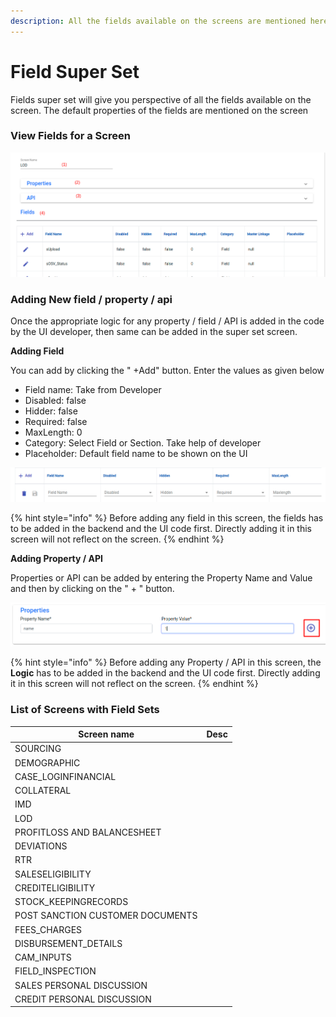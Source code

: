 ```yaml
---
description: All the fields available on the screens are mentioned here
---
```


# Field Super Set

Fields super set will give you perspective of all the fields available on the screen. The default properties of the fields are mentioned on the screen&#x20;

### View Fields for a Screen&#x20;

![](<../../.gitbook/assets/image (10).png>)

### Adding New field / property / api

Once the appropriate logic for any property / field / API is added in the code by the UI developer, then same can be added in the super set screen.&#x20;

**Adding Field**

You can add by clicking the " +Add" button. Enter the values as given below

* Field name: Take from Developer
* Disabled: false
* Hidder: false
* Required: false
* MaxLength: 0
* Category: Select Field or Section. Take help of developer
* Placeholder: Default field name to be shown on the UI&#x20;

![](<../../.gitbook/assets/image (11).png>)

{% hint style="info" %}
Before adding any field in this screen, the fields has to be added in the backend and the UI code first. Directly adding it in this screen will not reflect on the screen.&#x20;
{% endhint %}

**Adding Property / API**

Properties or API can be added by entering the Property Name and Value and then by clicking on the " + " button. &#x20;

![](<../../.gitbook/assets/image (12).png>)

{% hint style="info" %}
Before adding any Property / API in this screen, the **Logic** has to be added in the backend and the UI code first. Directly adding it in this screen will not reflect on the screen.&#x20;
{% endhint %}

### List of Screens with Field Sets

| Screen name                      | Desc |
| -------------------------------- | ---- |
| SOURCING                         |      |
| DEMOGRAPHIC                      |      |
| CASE\_LOGINFINANCIAL             |      |
| COLLATERAL                       |      |
| IMD                              |      |
| LOD                              |      |
| PROFITLOSS AND BALANCESHEET      |      |
| DEVIATIONS                       |      |
| RTR                              |      |
| SALESELIGIBILITY                 |      |
| CREDITELIGIBILITY                |      |
| STOCK\_KEEPINGRECORDS            |      |
| POST SANCTION CUSTOMER DOCUMENTS |      |
| FEES\_CHARGES                    |      |
| DISBURSEMENT\_DETAILS            |      |
| CAM\_INPUTS                      |      |
| FIELD\_INSPECTION                |      |
| SALES PERSONAL DISCUSSION        |      |
| CREDIT PERSONAL DISCUSSION       |      |
